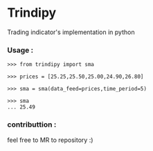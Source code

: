 # Trindipy
Trading indicator's implementation in python

### Usage :
```
>>> from trindipy import sma

>>> prices = [25.25,25.50,25.00,24.90,26.80]

>>> sma = sma(data_feed=prices,time_period=5)

>>> sma
... 25.49
```


### contributtion :
feel free to MR to repository :)